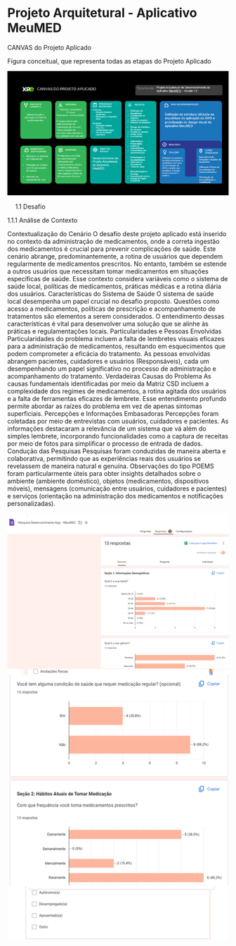 # Projeto Arquitetural - Aplicativo MeuMED

CANVAS do Projeto Aplicado

Figura conceitual, que representa todas as etapas do Projeto Aplicado

![CANVAS do Projeto Aplicado](Canvas%20PA.png)

 
1.1	Desafio

1.1.1 Análise de Contexto

Contextualização do Cenário
O desafio deste projeto aplicado está inserido no contexto da administração de medicamentos, onde a correta ingestão dos medicamentos é crucial para prevenir complicações de saúde. Este cenário abrange, predominantemente, a rotina de usuários que dependem regularmente de medicamentos prescritos. No entanto, também se estende a outros usuários que necessitam tomar medicamentos em situações específicas de saúde. Esse contexto considera variáveis como o sistema de saúde local, políticas de medicamentos, práticas médicas e a rotina diária dos usuários.
Características do Sistema de Saúde
O sistema de saúde local desempenha um papel crucial no desafio proposto. Questões como acesso a medicamentos, políticas de prescrição e acompanhamento de tratamentos são elementos a serem considerados. O entendimento dessas características é vital para desenvolver uma solução que se alinhe às práticas e regulamentações locais.
Particularidades e Pessoas Envolvidas
Particularidades do problema incluem a falta de lembretes visuais eficazes para a administração de medicamentos, resultando em esquecimentos que podem comprometer a eficácia do tratamento. As pessoas envolvidas abrangem pacientes, cuidadores e usuários (Responsáveis), cada um desempenhando um papel significativo no processo de administração e acompanhamento do tratamento.
Verdadeiras Causas do Problema
As causas fundamentais identificadas por meio da Matriz CSD incluem a complexidade dos regimes de medicamentos, a rotina agitada dos usuários e a falta de ferramentas eficazes de lembrete. Esse entendimento profundo permite abordar as raízes do problema em vez de apenas sintomas superficiais.
Percepções e Informações Embasadoras
Percepções foram coletadas por meio de entrevistas com usuários, cuidadores e pacientes. As informações destacaram a relevância de um sistema que vá além do simples lembrete, incorporando funcionalidades como a captura de receitas por meio de fotos para simplificar o processo de entrada de dados.
Condução das Pesquisas
Pesquisas foram conduzidas de maneira aberta e colaborativa, permitindo que as experiências reais dos usuários se revelassem de maneira natural e genuína. Observações do tipo POEMS foram particularmente úteis para obter insights detalhados sobre o ambiente (ambiente doméstico), objetos (medicamentos, dispositivos móveis), mensagens (comunicação entre usuários, cuidadores e pacientes) e serviços (orientação na administração dos medicamentos e notificações personalizadas).

![Pesquisa do Projeto Aplicado](Pesquisa.png)
